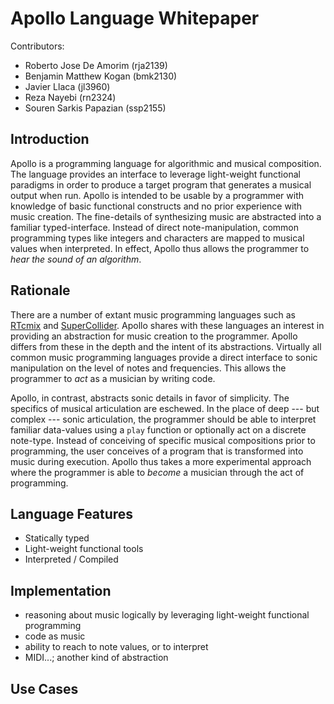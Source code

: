 Apollo Language Whitepaper
==========================

Contributors:

- Roberto Jose De Amorim (rja2139)
- Benjamin Matthew Kogan (bmk2130)
- Javier Llaca (jl3960)
- Reza Nayebi (rn2324)
- Souren Sarkis Papazian (ssp2155)

Introduction
------------

Apollo is a programming language for algorithmic and musical composition. The language provides an interface to leverage light-weight functional paradigms in order to produce a target program that generates a musical output when run. Apollo is intended to be usable by a programmer with knowledge of basic functional constructs and no prior experience with music creation. The fine-details of synthesizing music are abstracted into a familiar typed-interface. Instead of direct note-manipulation, common programming types like integers and characters are mapped to musical values when interpreted. In effect, Apollo thus allows the programmer to *hear the sound of an algorithm*.

Rationale
---------

There are a number of extant music programming languages such as [RTcmix][] and [SuperCollider][]. Apollo shares with these languages an interest in providing an abstraction for music creation to the programmer. Apollo differs from these in the depth and the intent of its abstractions. Virtually all common music programming languages provide a direct interface to sonic manipulation on the level of notes and frequencies. This allows the programmer to *act* as a musician by writing code.

Apollo, in contrast, abstracts sonic details in favor of simplicity. The specifics of musical articulation are eschewed. In the place of deep --- but complex --- sonic articulation, the programmer should be able to interpret familiar data-values using a `play` function or optionally act on a discrete note-type. Instead of conceiving of specific musical compositions prior to programming, the user conceives of a program that is transformed into music during execution. Apollo thus takes a more experimental approach where the programmer is able to *become* a musician through the act of programming.

[RTcmix]: http://rtcmix.org
[SuperCollider]: http://supercollider.sourceforge.net

Language Features
-----------------

- Statically typed
- Light-weight functional tools
- Interpreted / Compiled

Implementation
--------------

- reasoning about music logically by leveraging light-weight functional programming
- code as music
- ability to reach to note values, or to interpret
- MIDI...; another kind of abstraction

Use Cases
---------

